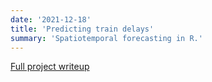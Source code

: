 ```yaml
---
date: '2021-12-18'
title: 'Predicting train delays'
summary: 'Spatiotemporal forecasting in R.'
---
```


[Full project writeup](full-writeup.html)